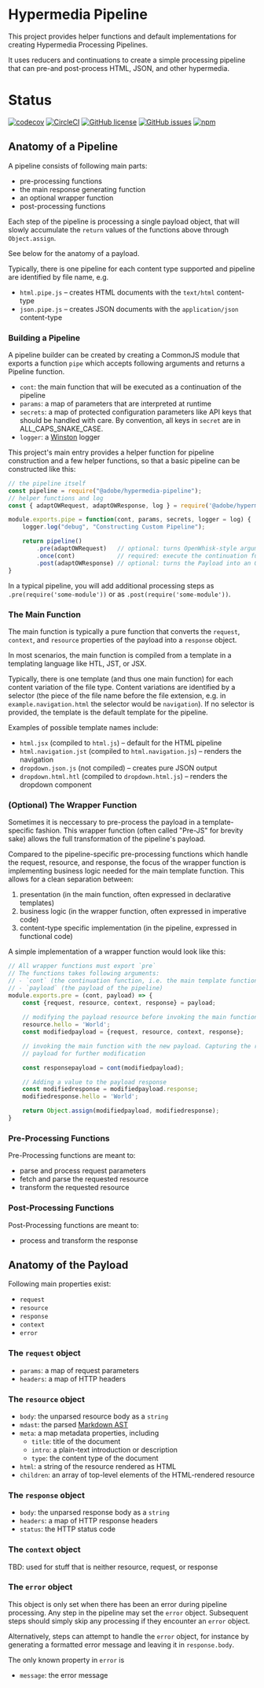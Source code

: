 # Hypermedia Pipeline

This project provides helper functions and default implementations for creating Hypermedia Processing Pipelines.

It uses reducers and continuations to create a simple processing pipeline that can pre-and post-process HTML, JSON, and other hypermedia.

# Status

[![codecov](https://img.shields.io/codecov/c/github/adobe/hypermedia-pipeline.svg)](https://codecov.io/gh/adobe/hypermedia-pipeline)
[![CircleCI](https://img.shields.io/circleci/project/github/adobe/hypermedia-pipeline.svg)](https://circleci.com/gh/adobe/parcel-plugin-htl)
[![GitHub license](https://img.shields.io/github/license/adobe/hypermedia-pipeline.svg)](https://github.com/adobe/hypermedia-pipeline/blob/master/LICENSE.txt)
[![GitHub issues](https://img.shields.io/github/issues/adobe/hypermedia-pipeline.svg)](https://github.com/adobe/hypermedia-pipeline/issues)
[![npm](https://img.shields.io/npm/dw/@adobe/hypermedia-pipeline.svg)](https://www.npmjs.com/package/@adobe/hypermedia-pipeline)

## Anatomy of a Pipeline

A pipeline consists of following main parts:

- pre-processing functions
- the main response generating function
- an optional wrapper function
- post-processing functions

Each step of the pipeline is processing a single payload object, that will slowly accumulate the `return` values of the functions above through `Object.assign`.

See below for the anatomy of a payload.

Typically, there is one pipeline for each content type supported and pipeline are identified by file name, e.g.

- `html.pipe.js` – creates HTML documents with the `text/html` content-type
- `json.pipe.js` – creates JSON documents with the `application/json` content-type

### Building a Pipeline

A pipeline builder can be created by creating a CommonJS module that exports a function `pipe` which accepts following arguments and returns a Pipeline function.

- `cont`: the main function that will be executed as a continuation of the pipeline
- `params`: a map of parameters that are interpreted at runtime
- `secrets`: a map of protected configuration parameters like API keys that should be handled with care. By convention, all keys in `secret` are in ALL_CAPS_SNAKE_CASE.
- `logger`: a [Winston](https://www.github.com/winstonjs/winston) logger

This project's main entry provides a helper function for pipeline construction and a few helper functions, so that a basic pipeline can be constructed like this:

```javascript
// the pipeline itself
const pipeline = require("@adobe/hypermedia-pipeline");
// helper functions and log
const { adaptOWRequest, adaptOWResponse, log } = require('@adobe/hypermedia-pipeline/src/defaults/default.js');

module.exports.pipe = function(cont, params, secrets, logger = log) {
    logger.log("debug", "Constructing Custom Pipeline");

    return pipeline()
        .pre(adaptOWRequest)   // optional: turns OpenWhisk-style arguments into a proper payload
        .once(cont)            // required: execute the continuation function
        .post(adaptOWResponse) // optional: turns the Payload into an OpenWhisk-style response
}
```

In a typical pipeline, you will add additional processing steps as `.pre(require('some-module'))` or as `.post(require('some-module'))`.

### The Main Function

The main function is typically a pure function that converts the `request`, `context`, and `resource` properties of the payload into a `response` object.

In most scenarios, the main function is compiled from a template in a templating language like HTL, JST, or JSX.

Typically, there is one template (and thus one main function) for each content variation of the file type. Content variations are identified by a selector (the piece of the file name before the file extension, e.g. in `example.navigation.html` the selector would be `navigation`). If no selector is provided, the template is the default template for the pipeline.

Examples of possible template names include:

- `html.jsx` (compiled to `html.js`) – default for the HTML pipeline
- `html.navigation.jst` (compiled to `html.navigation.js`) – renders the navigation
- `dropdown.json.js` (not compiled) – creates pure JSON output
- `dropdown.html.htl` (compiled to `dropdown.html.js`) – renders the dropdown component


### (Optional) The Wrapper Function

Sometimes it is neccessary to pre-process the payload in a template-specific fashion. This wrapper function (often called "Pre-JS" for brevity sake) allows the full transformation of the pipeline's payload.

Compared to the pipeline-specific pre-processing functions which handle the request, resource, and response, the focus of the wrapper function is implementing business logic needed for the main template function. This allows for a clean separation between:

1. presentation (in the main function, often expressed in declarative templates)
2. business logic (in the wrapper function, often expressed in imperative code)
3. content-type specific implementation (in the pipeline, expressed in functional code)

A simple implementation of a wrapper function would look like this:

```javascript
// All wrapper functions must export `pre`
// The functions takes following arguments:
// - `cont` (the continuation function, i.e. the main template function)
// - `payload` (the payload of the pipeline)
module.exports.pre = (cont, payload) => {
    const {request, resource, context, response} = payload;
    
    // modifying the payload resource before invoking the main function
    resource.hello = 'World';
    const modifiedpayload = {request, resource, context, response};

    // invoking the main function with the new payload. Capturing the response
    // payload for further modification

    const responsepayload = cont(modifiedpayload);

    // Adding a value to the payload response
    const modifiedresponse = modifiedpayload.response;
    modifiedresponse.hello = 'World';

    return Object.assign(modifiedpayload, modifiedresponse);
}
```

### Pre-Processing Functions

Pre-Processing functions are meant to:

- parse and process request parameters
- fetch and parse the requested resource
- transform the requested resource

### Post-Processing Functions

Post-Processing functions are meant to:

- process and transform the response

## Anatomy of the Payload

Following main properties exist:

- `request`
- `resource`
- `response`
- `context`
- `error`

### The `request` object

- `params`: a map of request parameters
- `headers`: a map of HTTP headers

### The `resource` object

- `body`: the unparsed resource body as a `string`
- `mdast`: the parsed [Markdown AST](https://github.com/syntax-tree/mdast)
- `meta`: a map metadata properties, including
  - `title`: title of the document
  - `intro`: a plain-text introduction or description
  - `type`: the content type of the document
- `html`: a string of the resource rendered as HTML
- `children`: an array of top-level elements of the HTML-rendered resource

### The `response` object

- `body`: the unparsed response body as a `string`
- `headers`: a map of HTTP response headers
- `status`: the HTTP status code

### The `context` object

TBD: used for stuff that is neither resource, request, or response

### The `error` object

This object is only set when there has been an error during pipeline processing. Any step in the pipeline may set the `error` object. Subsequent steps should simply skip any processing if they encounter an `error` object.

Alternatively, steps can attempt to handle the `error` object, for instance by generating a formatted error message and leaving it in `response.body`.

The only known property in `error` is

- `message`: the error message
